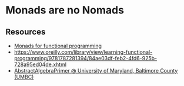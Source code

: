 # Monads are no Nomads

## Resources

- [Monads for functional programming](https://www.dcc.fc.up.pt/~pbv/aulas/tapf/handouts/monads.html)
- https://www.oreilly.com/library/view/learning-functional-programming/9781787281394/84ae03df-feb2-4fd6-925b-728a95ed04de.xhtml
- [AbstractAlgebraPrimer @ University of Maryland, Baltimore County (UMBC)](https://userpages.cs.umbc.edu/artola/studyaids/AbstractAlgebraPrimer.pdf)